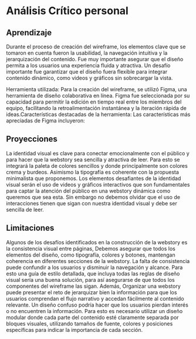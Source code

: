 # Análisis Crítico personal 
## Aprendizaje
 Durante el proceso de creación del wireframe, los elementos clave que se tomaron en cuenta fueron la usabilidad, la navegación intuitiva y la jerarquización del contenido. Fue muy importante asegurar que el diseño permita a los usuarios una experiencia fluida y atractiva. Un desafío importante fue garantizar que el diseño fuera flexible para integrar contenido dinámico, como videos y gráficos sin sobrecargar la vista. 

Herramienta utilizada: Para la creación del wireframe, se utilizó Figma, una herramienta de diseño colaborativa en línea. Figma fue seleccionada por su capacidad para permitir la edición en tiempo real entre los miembros del equipo, facilitando la retroalimentación instantánea y la iteración rápida de ideas.Características destacadas de la herramienta: Las características más apreciadas de Figma incluyeron:
## Proyecciones
 La identidad visual es clave para conectar emocionalmente con el público y para hacer que la webstory sea sencilla y atractiva de leer. Para esto se integrará la paleta de colores sencillos y donde principalmente son colores crema y burdeos. Asimismo la tipografía es coherente con la propuesta minimalista que proponemos.
Los elementos desafiantes de la identidad visual serán el uso de videos y gráficos interactivos que son fundamentales para captar la atención del público en una webstory dinámica como queremos que sea esta. Sin embargo no debemos olvidar que el uso de interacciones tienen que sigan con nuestra identidad visual y debe ser sencilla de leer.
## Limitaciones
Algunos de los desafíos identificados en la construcción de la webstory es la consistencia visual entre páginas, Debemos asegurar que todos los elementos del diseño, como tipografía, colores y botones, mantengan coherencia en diferentes secciones de la webstory. La falta de consistencia puede confundir a los usuarios y disminuir la navegación y alcance. Para esto una guía de estilo detallada, que incluya todas las reglas de diseño visual sería una buena solución, para así asegurarse de que todos los componentes del wireframe las sigan.
Además, Organizar una webstory puede presentar el reto de jerarquizar bien la información para que los usuarios comprendan el flujo narrativo y accedan fácilmente al contenido relevante. Un diseño confuso podría hacer que los usuarios pierdan interés o no encuentren la información. Para esto es necesario utilizar un diseño modular donde cada parte del contenido esté claramente separada por bloques visuales, utilizando tamaños de fuente, colores y posiciones específicas para indicar la importancia de cada sección. 

